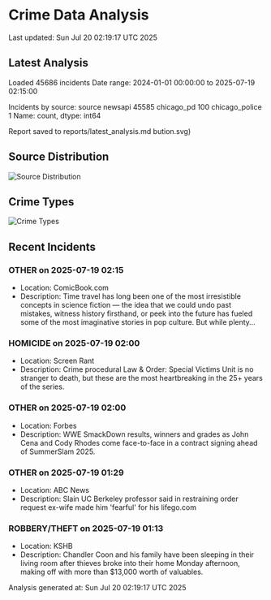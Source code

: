 # Crime Data Analysis
Last updated: Sun Jul 20 02:19:17 UTC 2025

## Latest Analysis

Loaded 45686 incidents
Date range: 2024-01-01 00:00:00 to 2025-07-19 02:15:00

Incidents by source:
source
newsapi           45585
chicago_pd          100
chicago_police        1
Name: count, dtype: int64

Report saved to reports/latest_analysis.md
bution.svg)

## Source Distribution
![Source Distribution](images/source_distribution.svg)

## Crime Types
![Crime Types](images/crime_types.svg)

## Recent Incidents

### OTHER on 2025-07-19 02:15
- Location: ComicBook.com
- Description: Time travel has long been one of the most irresistible concepts in science fiction — the idea that we could undo past mistakes, witness history firsthand, or peek into the future has fueled some of the most imaginative stories in pop culture. But while plenty…


### HOMICIDE on 2025-07-19 02:00
- Location: Screen Rant
- Description: Crime procedural Law & Order: Special Victims Unit is no stranger to death, but these are the most heartbreaking in the 25+ years of the series.


### OTHER on 2025-07-19 02:00
- Location: Forbes
- Description: WWE SmackDown results, winners and grades as John Cena and Cody Rhodes come face-to-face in a contract signing ahead of SummerSlam 2025.


### OTHER on 2025-07-19 01:29
- Location: ABC News
- Description: Slain UC Berkeley professor said in restraining order request ex-wife made him 'fearful' for his lifego.com


### ROBBERY/THEFT on 2025-07-19 01:13
- Location: KSHB
- Description: Chandler Coon and his family have been sleeping in their living room after thieves broke into their home Monday afternoon, making off with more than $13,000 worth of valuables.

Analysis generated at: Sun Jul 20 02:19:17 UTC 2025

